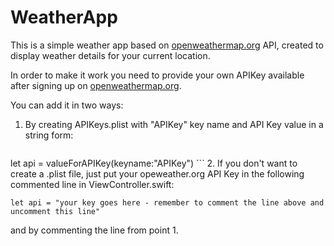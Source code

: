 # WeatherApp

This is a simple weather app based on [openweathermap.org](http://openweathermap.org/) API, created to display weather details for your current location.

In order to make it work you need to provide your own APIKey available after signing up on [openweathermap.org](http://openweathermap.org/).

You can add it in two ways:

1. By creating APIKeys.plist with "APIKey" key name and API Key value in a string form:

    ```
let api = valueForAPIKey(keyname:"APIKey")
    ```
2. If you don't want to create a .plist file, just put your opeweather.org API Key in the following commented line 
in ViewController.swift:
 
 ```
 let api = "your key goes here - remember to comment the line above and uncomment this line" 
 ```
 and by commenting the line from point 1.
